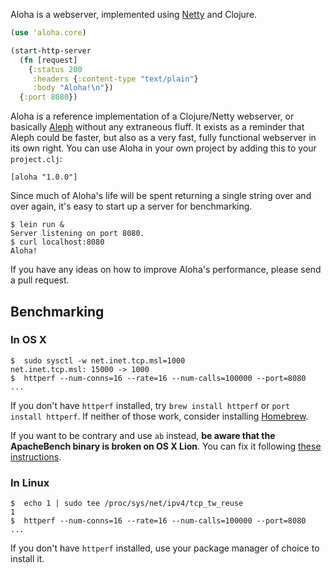 Aloha is a webserver, implemented using [Netty](http://netty.io) and Clojure.

```clj
(use 'aloha.core)

(start-http-server
  (fn [request]
    {:status 200
	 :headers {:content-type "text/plain"}
	 :body "Aloha!\n"})
  {:port 8080})
```

Aloha is a reference implementation of a Clojure/Netty webserver, or basically [Aleph](https://github.com/ztellman/aleph) without any extraneous fluff.  It exists as a reminder that Aleph could be faster, but also as a very fast, fully functional webserver in its own right.  You can use Aloha in your own project by adding this to your `project.clj`:

```
[aloha "1.0.0"]
```

Since much of Aloha's life will be spent returning a single string over and over again, it's easy to start up a server for benchmarking.

```
$ lein run &
Server listening on port 8080.
$ curl localhost:8080
Aloha!
```

If you have any ideas on how to improve Aloha's performance, please send a pull request.

## Benchmarking ##

### In OS X ###

```
$  sudo sysctl -w net.inet.tcp.msl=1000
net.inet.tcp.msl: 15000 -> 1000
$  httperf --num-conns=16 --rate=16 --num-calls=100000 --port=8080
...
```

If you don't have `httperf` installed, try `brew install httperf` or `port install httperf`.  If neither of those work, consider installing [Homebrew](http://mxcl.github.com/homebrew/).

If you want to be contrary and use `ab` instead, **be aware that the ApacheBench binary is broken on OS X Lion**.  You can fix it following [these instructions](http://forrst.com/posts/Fixing_ApacheBench_bug_on_Mac_OS_X_Lion-wku).

### In Linux ###

```
$  echo 1 | sudo tee /proc/sys/net/ipv4/tcp_tw_reuse
1
$  httperf --num-conns=16 --rate=16 --num-calls=100000 --port=8080
...
```

If you don't have `httperf` installed, use your package manager of choice to install it.









